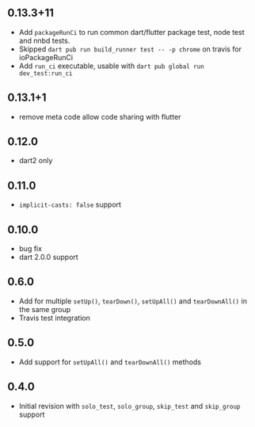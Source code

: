 ## 0.13.3+11

* Add `packageRunCi` to run common dart/flutter package test, node test and nnbd tests.
* Skipped `dart pub run build_runner test -- -p chrome` on travis for ioPackageRunCi
* Add `run_ci` executable, usable with `dart pub global run dev_test:run_ci`

## 0.13.1+1

* remove meta code allow code sharing with flutter

## 0.12.0

* dart2 only

## 0.11.0

* `implicit-casts: false` support

## 0.10.0

* bug fix
* dart 2.0.0 support

## 0.6.0

* Add for multiple `setUp()`, `tearDown()`, `setUpAll()` and `tearDownAll()` in the same group
* Travis test integration

## 0.5.0

* Add support for `setUpAll()` and `tearDownAll()` methods

## 0.4.0

* Initial revision with `solo_test`, `solo_group`, `skip_test` and `skip_group` support 